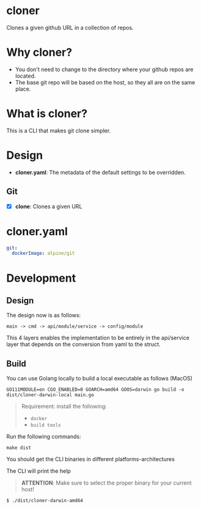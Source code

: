 # cloner

Clones a given github URL in a collection of repos.

# Why cloner?

* You don't need to change to the directory where your github repos are located.
* The base git repo will be based on the host, so they all are on the same place.

# What is cloner?

This is a CLI that makes git clone simpler.

# Design

* **cloner.yaml**: The metadata of the default settings to be overridden.

## Git

* [x] **clone**: Clones a given URL

# cloner.yaml

```yaml
git:
  dockerImage: alpine/git
```

# Development

## Design

The design now is as follows:

```
main -> cmd -> api/module/service -> config/module
```

This 4 layers enables the implementation to be entirely in the api/service layer that depends on the conversion from yaml to the struct.

## Build

You can use Golang locally to build a local executable as follows (MacOS)

```console
GO111MODULE=on CGO_ENABLED=0 GOARCH=amd64 GOOS=darwin go build -o dist/cloner-darwin-local main.go
```

> Requirement: install the following:
> * `docker`
> * `build tools`

Run the following commands:

```console
make dist
```

You should get the CLI binaries in different platforms-architectures

The CLI will print the help

> **ATTENTION**: Make sure to select the proper binary for your current host!

```console
$ ./dist/cloner-darwin-amd64
